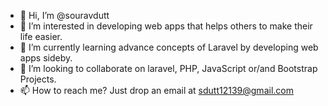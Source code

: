 - 👋 Hi, I’m @souravdutt
- 👀 I’m interested in developing web apps that helps others to make their life easier.
- 🌱 I’m currently learning advance concepts of Laravel by developing web apps sideby.
- 💞️ I’m looking to collaborate on laravel, PHP, JavaScript or/and Bootstrap Projects.
- 📫 How to reach me? Just drop an email at sdutt12139@gmail.com

